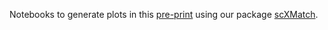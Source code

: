 Notebooks to generate plots in this [pre-print](https://www.biorxiv.org/content/10.1101/2025.06.25.661473v1) using our package [scXMatch](https://github.com/bionetslab/scxmatch/tree/master).
